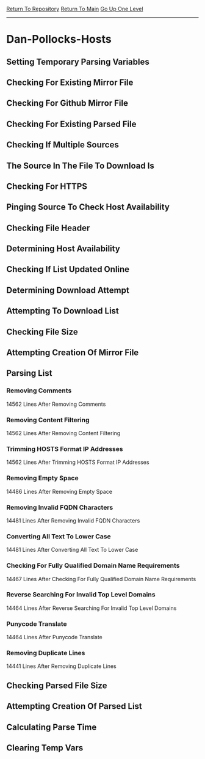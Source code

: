 [Return To Repository](https://github.com/deathbybandaid/piholeparser/)
[Return To Main](https://github.com/deathbybandaid/piholeparser/blob/master/RecentRunLogs/Mainlog.md)
[Go Up One Level](https://github.com/deathbybandaid/piholeparser/blob/master/RecentRunLogs/TopLevelScripts/30-Processing-External-Blacklists.md)
____________________________________
# Dan-Pollocks-Hosts
## Setting Temporary Parsing Variables
## Checking For Existing Mirror File
## Checking For Github Mirror File
## Checking For Existing Parsed File
## Checking If Multiple Sources
## The Source In The File To Download Is
## Checking For HTTPS
## Pinging Source To Check Host Availability
## Checking File Header
## Determining Host Availability
## Checking If List Updated Online
## Determining Download Attempt
## Attempting To Download List
## Checking File Size
## Attempting Creation Of Mirror File
## Parsing List
### Removing Comments
14562 Lines After Removing Comments
### Removing Content Filtering
14562 Lines After Removing Content Filtering
### Trimming HOSTS Format IP Addresses
14562 Lines After Trimming HOSTS Format IP Addresses
### Removing Empty Space
14486 Lines After Removing Empty Space
### Removing Invalid FQDN Characters
14481 Lines After Removing Invalid FQDN Characters
### Converting All Text To Lower Case
14481 Lines After Converting All Text To Lower Case
### Checking For Fully Qualified Domain Name Requirements
14467 Lines After Checking For Fully Qualified Domain Name Requirements
### Reverse Searching For Invalid Top Level Domains
14464 Lines After Reverse Searching For Invalid Top Level Domains
### Punycode Translate
14464 Lines After Punycode Translate
### Removing Duplicate Lines
14441 Lines After Removing Duplicate Lines
## Checking Parsed File Size
## Attempting Creation Of Parsed List
## Calculating Parse Time
## Clearing Temp Vars
